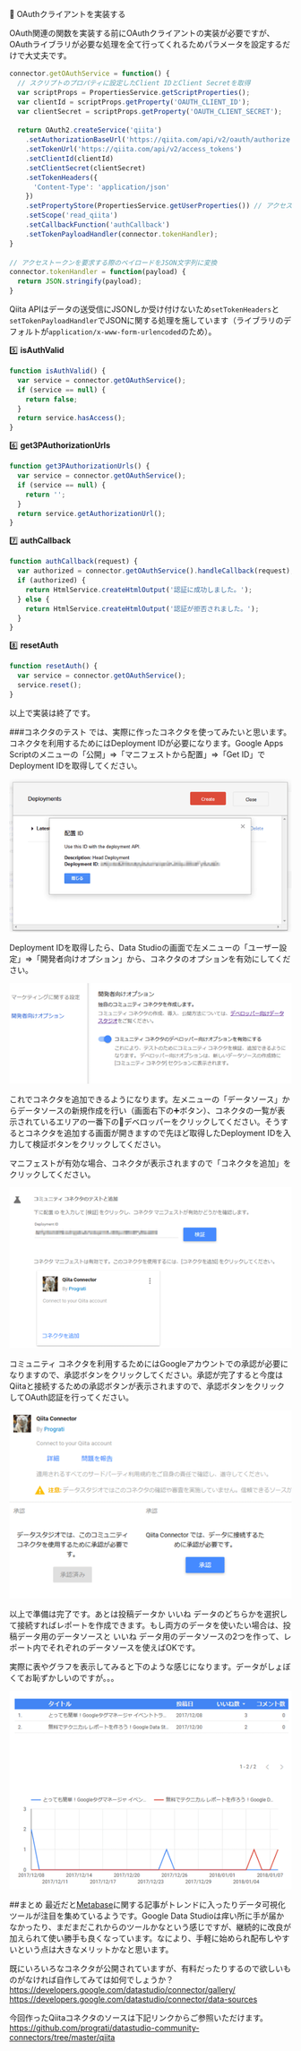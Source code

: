 :closed_lock_with_key: OAuthクライアントを実装する

OAuth関連の関数を実装する前にOAuthクライアントの実装が必要ですが、OAuthライブラリが必要な処理を全て行ってくれるためパラメータを設定するだけで大丈夫です。

```javascript
connector.getOAuthService = function() {
  // スクリプトのプロパティに設定したClient IDとClient Secretを取得
  var scriptProps = PropertiesService.getScriptProperties();
  var clientId = scriptProps.getProperty('OAUTH_CLIENT_ID');
  var clientSecret = scriptProps.getProperty('OAUTH_CLIENT_SECRET');
  
  return OAuth2.createService('qiita')
    .setAuthorizationBaseUrl('https://qiita.com/api/v2/oauth/authorize')
    .setTokenUrl('https://qiita.com/api/v2/access_tokens')
    .setClientId(clientId)
    .setClientSecret(clientSecret)
    .setTokenHeaders({
      'Content-Type': 'application/json'
    })
    .setPropertyStore(PropertiesService.getUserProperties()) // アクセストークンの保存先
    .setScope('read_qiita')
    .setCallbackFunction('authCallback')
    .setTokenPayloadHandler(connector.tokenHandler);
}

// アクセストークンを要求する際のペイロードをJSON文字列に変換
connector.tokenHandler = function(payload) {
  return JSON.stringify(payload);
}
```

Qiita APIはデータの送受信にJSONしか受け付けないため```setTokenHeaders```と```setTokenPayloadHandler```でJSONに関する処理を施しています（ライブラリのデフォルトが```application/x-www-form-urlencoded```のため）。

:five: **isAuthValid**

```javascript
function isAuthValid() {
  var service = connector.getOAuthService();
  if (service == null) {
    return false;
  }
  return service.hasAccess();
}
```

:six: **get3PAuthorizationUrls**

```javascript
function get3PAuthorizationUrls() {
  var service = connector.getOAuthService();
  if (service == null) {
    return '';
  }
  return service.getAuthorizationUrl();
}
```

:seven: **authCallback**

```javascript
function authCallback(request) {
  var authorized = connector.getOAuthService().handleCallback(request);
  if (authorized) {
    return HtmlService.createHtmlOutput('認証に成功しました。');
  } else {
    return HtmlService.createHtmlOutput('認証が拒否されました。');
  }
}
```

:eight: **resetAuth**

```javascript
function resetAuth() {
  var service = connector.getOAuthService();
  service.reset();
} 
```

以上で実装は終了です。

###コネクタのテスト
では、実際に作ったコネクタを使ってみたいと思います。コネクタを利用するためにはDeployment IDが必要になります。Google Apps Scriptのメニューの「公開」⇒「マニフェストから配置」⇒「Get ID」でDeployment IDを取得してください。

![Deployment ID](./ac97bacd-40bd-6118-4018-8e09cec1f940.gif)

Deployment IDを取得したら、Data Studioの画面で左メニューの「ユーザー設定」⇒「開発者向けオプション」から、コネクタのオプションを有効にしてください。

![開発者向けオプション](./0122528f-8272-81d0-ee13-1ee9bdeccb35.gif)

これでコネクタを追加できるようになります。左メニューの「データソース」からデータソースの新規作成を行い（画面右下の:heavy_plus_sign:ボタン）、コネクタの一覧が表示されているエリアの一番下の:wrench:デベロッパーをクリックしてください。そうするとコネクタを追加する画面が開きますので先ほど取得したDeployment IDを入力して検証ボタンをクリックしてください。

マニフェストが有効な場合、コネクタが表示されますので「コネクタを追加」をクリックしてください。

![コネクタの追加](./e4dc4aff-cfb6-9b16-8215-61cbf9073f29.gif)

コミュニティ コネクタを利用するためにはGoogleアカウントでの承認が必要になりますので、承認ボタンをクリックしてください。承認が完了すると今度はQiitaと接続するための承認ボタンが表示されますので、承認ボタンをクリックしてOAuth認証を行ってください。

![OAuth認証](./aa0d9269-24d6-a3d4-cb6b-5c6de786b40f.gif)

以上で準備は完了です。あとは投稿データか いいね データのどちらかを選択して接続すればレポートを作成できます。もし両方のデータを使いたい場合は、投稿データ用のデータソースと いいね データ用のデータソースの2つを作って、レポート内でそれぞれのデータソースを使えばOKです。

実際に表やグラフを表示してみると下のような感じになります。データがしょぼくてお恥ずかしいのですが。。。

![report.gif](./0f433005-37c6-9214-94d7-7cbaf6091fe3.gif)

##まとめ
最近だと[Metabase](https://www.metabase.com/)に関する記事がトレンドに入ったりデータ可視化ツールが注目を集めているようです。Google Data Studioは痒い所に手が届かなかったり、まだまだこれからのツールかなという感じですが、継続的に改良が加えられて使い勝手も良くなっています。なにより、手軽に始められ配布しやすいという点は大きなメリットかなと思います。

既にいろいろなコネクタが公開されていますが、有料だったりするので欲しいものがなければ自作してみては如何でしょうか？
https://developers.google.com/datastudio/connector/gallery/
https://developers.google.com/datastudio/connector/data-sources

今回作ったQiitaコネクタのソースは下記リンクからご参照いただけます。
https://github.com/prograti/datastudio-community-connectors/tree/master/qiita
